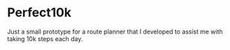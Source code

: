 # Perfect10k
Just a small prototype for a route planner that I developed to assist me with taking 10k steps each day.
